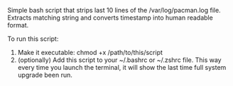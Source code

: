 Simple bash script that strips last 10 lines of the /var/log/pacman.log file. Extracts matching string and converts timestamp into human readable format.

To run this script:
1. Make it executable: chmod +x /path/to/this/script
2. (optionally) Add this script to your ~/.bashrc or ~/.zshrc file. This way every time you launch the terminal, it will show the last time full system upgrade been run.
